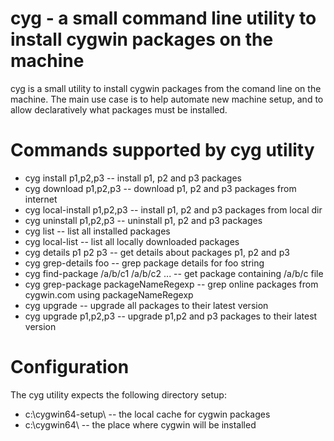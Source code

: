 # cyg - a small command line utility to install cygwin packages on the machine

cyg is a small utility to install cygwin packages from the comand line on the machine.
The main use case is to help automate new machine setup, and to allow declaratively what packages must be installed.


# Commands supported by cyg utility

- cyg install p1,p2,p3   -- install p1, p2 and p3 packages
- cyg download p1,p2,p3  -- download p1, p2 and p3 packages from internet
- cyg local-install p1,p2,p3  -- install p1, p2 and p3 packages from local dir
- cyg uninstall p1,p2,p3  -- uninstall p1, p2 and p3 packages
- cyg list               -- list all installed packages
- cyg local-list         -- list all locally downloaded packages
- cyg details p1 p2 p3   -- get details about packages p1, p2 and p3
- cyg grep-details foo   -- grep package details for foo string
- cyg find-package /a/b/c1 /a/b/c2 ...   -- get package containing /a/b/c file
- cyg grep-package packageNameRegexp     -- grep online packages from cygwin.com using packageNameRegexp
- cyg upgrade             -- upgrade all packages to their latest version
- cyg upgrade p1,p2,p3    -- upgrade p1,p2 and p3 packages to their latest version


# Configuration

The cyg utility expects the following directory setup:
- c:\cygwin64-setup\ -- the local cache for cygwin packages
- c:\cygwin64\ -- the place where cygwin will be installed


